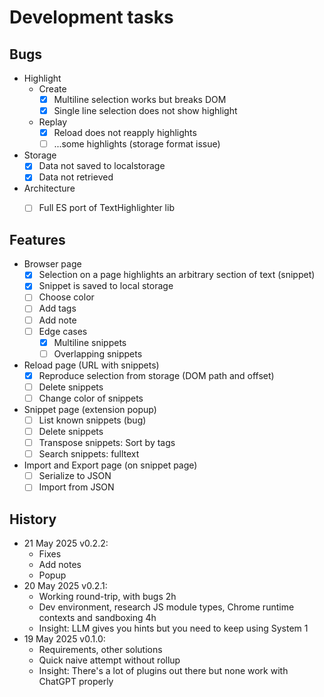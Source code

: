 # Development tasks

## Bugs

- Highlight
  - Create
    - [x] Multiline selection works but breaks DOM
    - [x] Single line selection does not show highlight
  - Replay
    - [x] Reload does not reapply highlights
    - [ ] ...some highlights (storage format issue)
- Storage
  - [x] Data not saved to localstorage
  - [x] Data not retrieved
- Architecture
  - [ ] Full ES port of TextHighlighter lib


## Features

- Browser page
  - [x] Selection on a page highlights an arbitrary section of text (snippet)
  - [x] Snippet is saved to local storage
  - [ ] Choose color
  - [ ] Add tags
  - [ ] Add note
  - [ ] Edge cases
    - [x] Multiline snippets
    - [ ] Overlapping snippets
- Reload page (URL with snippets)
  - [x] Reproduce selection from storage (DOM path and offset)
  - [ ] Delete snippets
  - [ ] Change color of snippets
- Snippet page (extension popup)
  - [ ] List known snippets (bug)
  - [ ] Delete snippets
  - [ ] Transpose snippets: Sort by tags
  - [ ] Search snippets: fulltext
- Import and Export page (on snippet page)
  - [ ] Serialize to JSON
  - [ ] Import from JSON

## History

- 21 May 2025  v0.2.2:
  - Fixes
  - Add notes
  - Popup
- 20 May 2025  v0.2.1:
  - Working round-trip, with bugs 2h
  - Dev environment, research JS module types, Chrome runtime contexts and sandboxing 4h
  - Insight: LLM gives you hints but you need to keep using System 1
- 19 May 2025  v0.1.0:
  - Requirements, other solutions
  - Quick naive attempt without rollup
  - Insight: There's a lot of plugins out there but none work with ChatGPT properly

